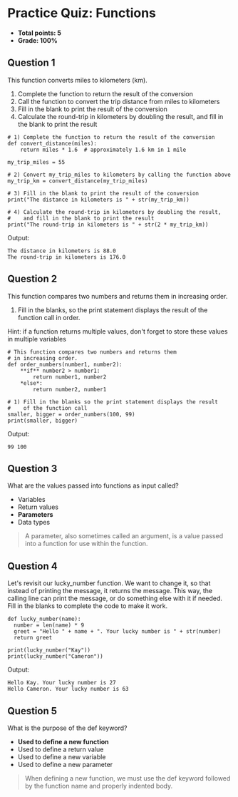 # Practice Quiz: Functions
* **Total points: 5**
* **Grade: 100%**

## Question 1

This function converts miles to kilometers (km).

1. Complete the function to return the result of the conversion
2. Call the function to convert the trip distance from miles to kilometers
3. Fill in the blank to print the result of the conversion
4. Calculate the round-trip in kilometers by doubling the result, and fill in the blank to print the result

```
# 1) Complete the function to return the result of the conversion
def convert_distance(miles):
	return miles * 1.6  # approximately 1.6 km in 1 mile

my_trip_miles = 55

# 2) Convert my_trip_miles to kilometers by calling the function above
my_trip_km = convert_distance(my_trip_miles)

# 3) Fill in the blank to print the result of the conversion
print("The distance in kilometers is " + str(my_trip_km))

# 4) Calculate the round-trip in kilometers by doubling the result,
#    and fill in the blank to print the result
print("The round-trip in kilometers is " + str(2 * my_trip_km))
```

Output:

```
The distance in kilometers is 88.0
The round-trip in kilometers is 176.0
```

## Question 2

This function compares two numbers and returns them in increasing order.

1. Fill in the blanks, so the print statement displays the result of the function call in order.

Hint: if a function returns multiple values, don't forget to store these values in multiple variables

```
# This function compares two numbers and returns them
# in increasing order.
def order_numbers(number1, number2):
	**if** number2 > number1:
		return number1, number2
	*else*:
		return number2, number1

# 1) Fill in the blanks so the print statement displays the result
#    of the function call
smaller, bigger = order_numbers(100, 99)
print(smaller, bigger)
```

Output:

```
99 100
```

## Question 3

What are the values passed into functions as input called?

* Variables
* Return values
* **Parameters**
* Data types

> A parameter, also sometimes called an argument, is a value passed into a function for use within the function.

## Question 4

Let's revisit our lucky_number function. We want to change it, so that instead of printing the message, it returns the message. This way, the calling line can print the message, or do something else with it if needed. Fill in the blanks to complete the code to make it work.

```
def lucky_number(name):
  number = len(name) * 9
  greet = "Hello " + name + ". Your lucky number is " + str(number)
  return greet
	    
print(lucky_number("Kay"))
print(lucky_number("Cameron"))
```

Output:

```
Hello Kay. Your lucky number is 27
Hello Cameron. Your lucky number is 63
```

## Question 5

What is the purpose of the def keyword?

* **Used to define a new function**
* Used to define a return value
* Used to define a new variable
* Used to define a new parameter

> When defining a new function, we must use the def keyword followed by the function name and properly indented body.